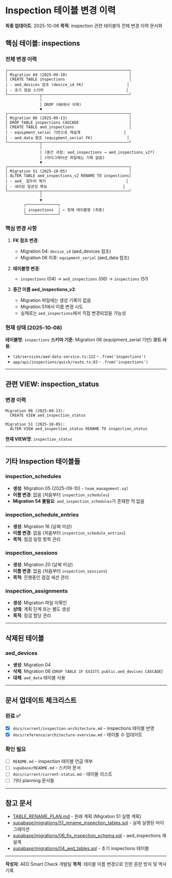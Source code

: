 # Inspection 테이블 변경 이력

**최종 업데이트**: 2025-10-08
**목적**: inspection 관련 테이블의 전체 변경 이력 문서화

## 핵심 테이블: inspections

### 전체 변경 이력

```
┌─────────────────────────────────────────────────────┐
│ Migration 04 (2025-09-10)                           │
│ CREATE TABLE inspections                            │
│ - aed_devices 참조 (device_id FK)                   │
│ - 초기 점검 스키마                                    │
└──────────────┬──────────────────────────────────────┘
               │
               │ DROP (06에서 삭제)
               ▼
┌─────────────────────────────────────────────────────┐
│ Migration 06 (2025-09-13)                           │
│ DROP TABLE inspections CASCADE                      │
│ CREATE TABLE aed_inspections                        │
│ - equipment_serial 기반으로 재설계                   │
│ - aed_data 참조 (equipment_serial FK)               │
└──────────────┬──────────────────────────────────────┘
               │
               │ (중간 과정: aed_inspections → aed_inspections_v2?)
               │ (마이그레이션 파일에는 기록 없음)
               ▼
┌─────────────────────────────────────────────────────┐
│ Migration 51 (2025-10-05)                           │
│ ALTER TABLE aed_inspections_v2 RENAME TO inspections│
│ - aed_ 접두어 제거                                   │
│ - 네이밍 일관성 확보                                 │
└──────────────┬──────────────────────────────────────┘
               │
               ▼
        ┌──────────────┐
        │ inspections  │ ← 현재 테이블명 (최종)
        └──────────────┘
```

### 핵심 변경 사항

1. **FK 참조 변경**:
   - Migration 04: `device_id` (aed_devices 참조)
   - Migration 06 이후: `equipment_serial` (aed_data 참조)

2. **테이블명 변경**:
   - `inspections` (04) → `aed_inspections` (06) → `inspections` (51)

3. **중간 이름 aed_inspections_v2**:
   - Migration 파일에는 생성 기록이 없음
   - Migration 51에서 이름 변경 시도
   - 실제로는 `aed_inspections`에서 직접 변경되었을 가능성

### 현재 상태 (2025-10-08)

**테이블명**: `inspections`
**스키마 기준**: Migration 06 (equipment_serial 기반)
**코드 사용**:
- `lib/services/aed-data-service.ts:122` - `.from('inspections')`
- `app/api/inspections/quick/route.ts:83` - `.from('inspections')`

---

## 관련 VIEW: inspection_status

### 변경 이력

```
Migration 06 (2025-09-13):
  CREATE VIEW aed_inspection_status

Migration 51 (2025-10-05):
  ALTER VIEW aed_inspection_status RENAME TO inspection_status
```

**현재 VIEW명**: `inspection_status`

---

## 기타 Inspection 테이블들

### inspection_schedules
- **생성**: Migration 05 (2025-09-10) - `team_management.sql`
- **이름 변경**: 없음 (처음부터 `inspection_schedules`)
- **Migration 54 불필요**: `aed_inspection_schedules`가 존재한 적 없음

### inspection_schedule_entries
- **생성**: Migration 16 (날짜 미상)
- **이름 변경**: 없음 (처음부터 `inspection_schedule_entries`)
- **목적**: 점검 일정 항목 관리

### inspection_sessions
- **생성**: Migration 20 (날짜 미상)
- **이름 변경**: 없음 (처음부터 `inspection_sessions`)
- **목적**: 진행중인 점검 세션 관리

### inspection_assignments
- **생성**: Migration 파일 미확인
- **상태**: 계획 단계 또는 별도 생성
- **목적**: 점검 할당 관리

---

## 삭제된 테이블

### aed_devices
- **생성**: Migration 04
- **삭제**: Migration 06 (`DROP TABLE IF EXISTS public.aed_devices CASCADE`)
- **대체**: `aed_data` 테이블 사용

---

## 문서 업데이트 체크리스트

### 완료 ✅
- [x] `docs/current/inspection-architecture.md` - inspections 테이블 반영
- [x] `docs/reference/architecture-overview.md` - 테이블 수 업데이트

### 확인 필요
- [ ] `README.md` - inspection 테이블 언급 여부
- [ ] `supabase/README.md` - 스키마 문서
- [ ] `docs/current/current-status.md` - 테이블 리스트
- [ ] 기타 planning 문서들

---

## 참고 문서

- [TABLE_RENAME_PLAN.md](TABLE_RENAME_PLAN.md) - 원래 계획 (Migration 51 실행 계획)
- [supabase/migrations/51_rename_inspection_tables.sql](supabase/migrations/51_rename_inspection_tables.sql) - 실제 실행된 마이그레이션
- [supabase/migrations/06_fix_inspection_schema.sql](supabase/migrations/06_fix_inspection_schema.sql) - aed_inspections 재설계
- [supabase/migrations/04_aed_tables.sql](supabase/migrations/04_aed_tables.sql) - 초기 inspections 테이블

---

**작성자**: AED Smart Check 개발팀
**목적**: 테이블 이름 변경으로 인한 혼란 방지 및 역사 기록
